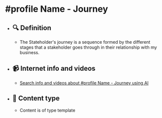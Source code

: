 # #profile Name - Journey
- ## 🔍 Definition
  - The Stateholder's journey is a sequence formed by the different stages that a stakeholder goes through in their relationship with my business.
- ## 📹 Internet info and videos
  - [Search info and videos about #profile Name - Journey using AI](https://www.perplexity.ai/search?q=videos+about+Journey:+The+journey+of+the+stakeholder+is+a+sequence+formed+by+the+different+stages+through+which+a+stakeholder+goes+in+their+relationship+with+my+business.
)
- ## 📰 Content type 
  - Content is of type template
